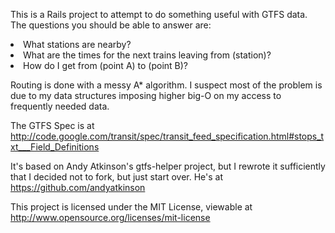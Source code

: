 This is a Rails project to attempt to do something useful with GTFS data.  The questions you should be able to answer are:
<nl>
<li>  What stations are nearby?</li>
<li>  What are the times for the next trains leaving from (station)?</li>
<li>  How do I get from (point A) to (point B)?</li>
</nl>

Routing is done with a messy A* algorithm.  I suspect most of the problem is due to my data structures imposing higher big-O on my access to frequently 
needed data.

The GTFS Spec is at http://code.google.com/transit/spec/transit_feed_specification.html#stops_txt___Field_Definitions

It's based on Andy Atkinson's gtfs-helper project, but I rewrote it sufficiently that I decided not to fork, but just start over.  He's at 
https://github.com/andyatkinson

This project is licensed under the MIT License, viewable at http://www.opensource.org/licenses/mit-license
